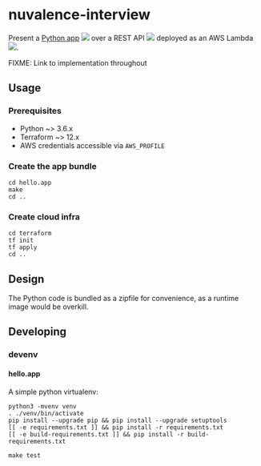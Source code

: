 # nuvalence-interview

Present a [Python app](app)
[![](https://github.com/christopher-demarco/nuvalence-interview/actions/workflows/unit-tests.yml/badge.svg)](hello.app/hello_test.py)
over a REST API
[![](https://github.com/christopher-demarco/nuvalence-interview/actions/workflows/feature-rest-api.yml/badge.svg)](.github/workflows/feature-rest-api.yml)
deployed as an AWS Lambda
[![](https://github.com/christopher-demarco/nuvalence-interview/actions/workflows/feature-lambda.yml/badge.svg)](.github/workflows/feature-lambda.yml).



FIXME: Link to implementation throughout



## Usage

### Prerequisites

  - Python ~> 3.6.x
  - Terraform ~> 12.x
  - AWS credentials accessible via `AWS_PROFILE`
  
### Create the app bundle

```
cd hello.app
make
cd ..
```


### Create cloud infra

```
cd terraform
tf init
tf apply
cd ..
```


## Design

The Python code is bundled as a zipfile for convenience, as a runtime
image would be overkill.


## Developing

### devenv

#### hello.app

A simple python virtualenv: 

```
python3 -mvenv venv
. ./venv/bin/activate
pip install --upgrade pip && pip install --upgrade setuptools
[[ -e requirements.txt ]] && pip install -r requirements.txt
[[ -e build-requirements.txt ]] && pip install -r build-requirements.txt
```

`make test`


